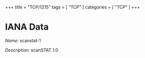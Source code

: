 +++
title = "TCP/1215"
tags = [ "TCP" ]
categories = [ "TCP" ]
+++

# IANA Data

_Name:_ scanstat-1

_Description:_ scanSTAT 1.0

